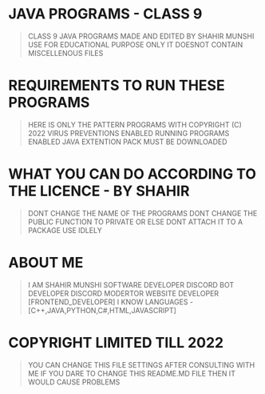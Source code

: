 # JAVA PROGRAMS - CLASS 9

> CLASS 9 JAVA PROGRAMS MADE AND EDITED BY SHAHIR MUNSHI 
> USE FOR EDUCATIONAL PURPOSE ONLY 
> IT DOESNOT CONTAIN MISCELLENOUS FILES

# REQUIREMENTS TO RUN THESE PROGRAMS
> HERE IS ONLY THE PATTERN PROGRAMS WITH COPYRIGHT (C) 2022
> VIRUS PREVENTIONS ENABLED
> RUNNING PROGRAMS ENABLED
> JAVA EXTENTION PACK MUST BE DOWNLOADED 

# WHAT YOU CAN DO ACCORDING TO THE LICENCE - BY SHAHIR

> DONT CHANGE THE NAME OF THE PROGRAMS 
> DONT CHANGE THE PUBLIC FUNCTION TO PRIVATE OR ELSE 
> DONT ATTACH IT TO A PACKAGE USE IDLELY

# ABOUT ME 

> I AM SHAHIR MUNSHI 
> SOFTWARE DEVELOPER
> DISCORD BOT DEVELOPER
> DISCORD MODERTOR
> WEBSITE DEVELOPER [FRONTEND_DEVELOPER]
> I KNOW LANGUAGES - [C++,JAVA,PYTHON,C#,HTML,JAVASCRIPT]

# COPYRIGHT LIMITED TILL 2022 

> YOU CAN CHANGE THIS FILE SETTINGS AFTER CONSULTING WITH ME 
> IF YOU DARE TO CHANGE THIS README.MD FILE THEN IT WOULD CAUSE PROBLEMS
